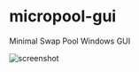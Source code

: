 # micropool-gui
Minimal Swap Pool Windows GUI

![screenshot](https://cdn.discordapp.com/attachments/515695698281234432/567781565363519489/Capture5.PNG)
